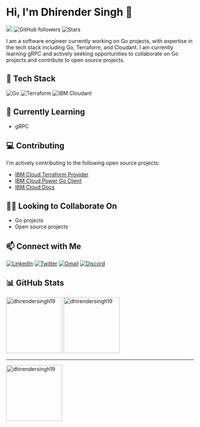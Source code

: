 # Hi, I'm Dhirender Singh 👋

![](https://komarev.com/ghpvc/?username=dhirendersingh19&color=blueviolet)
![GitHub followers](https://img.shields.io/github/followers/dhirendersingh19?style=social)
![Stars](https://img.shields.io/github/stars/dhirendersingh19/dhirendersingh19?style=social)

I am a software engineer currently working on Go projects, with expertise in the tech stack including Go, Terraform, and Cloudant. I am currently learning gRPC and actively seeking opportunities to collaborate on Go projects and contribute to open source projects.

## 🔭 Tech Stack
![Go](https://img.shields.io/badge/-Go-00ADD8?style=flat&logo=go&logoColor=white)
![Terraform](https://img.shields.io/badge/-Terraform-623CE4?style=flat&logo=terraform&logoColor=white)
![IBM Cloudant](https://img.shields.io/badge/-IBM%20Cloudant-1a1a1a?style=flat&logo=IBM&logoColor=white)


## 🌱 Currently Learning
- gRPC

## 💻 Contributing

I'm actively contributing to the following open source projects:

- [IBM Cloud Terraform Provider](https://github.com/IBM-Cloud/terraform-provider-ibm)
- [IBM Cloud Power Go Client](https://github.com/IBM-Cloud/power-go-client)
- [IBM Cloud Docs](https://github.com/ibm-cloud-docs/power-iaas)

## 👯‍♀️ Looking to Collaborate On
- Go projects
- Open source projects

## 📫 Connect with Me
[![LinkedIn](https://img.shields.io/badge/-LinkedIn-0077B5?style=flat-square&logo=linkedin&logoColor=white)](https://www.linkedin.com/in/dhirendersingh2/)
[![Twitter](https://img.shields.io/badge/-Twitter-1DA1F2?style=flat-square&logo=twitter&logoColor=white)](https://twitter.com/_DhirenderSingh)
[![Gmail](https://img.shields.io/badge/-Gmail-red?style=flat-square&logo=Gmail&logoColor=white)](mailto:sdhirender462@gmail.com)
[![Discord](https://img.shields.io/badge/-Discord-5865F2?style=flat-square&logo=discord&logoColor=white)](https://discord.com/users/dhirender.singh)

## &#x1F4CA; GitHub Stats
<p align="left">
  <img src="https://github-readme-stats.vercel.app/api?username=dhirendersingh19&show_icons=true&theme=chartreuse-dark&hide_border=true" alt="dhirendersingh19" height="150px"/>
  <!-- <img src="https://github-readme-stats.vercel.app/api/top-langs/?username=dhirendersingh19&layout=compact&theme=radical&hide_border=true" alt="dhirendersingh19" height="140px"/> -->
  <img src="https://github-readme-streak-stats.herokuapp.com/?user=dhirendersingh19&theme=chartreuse-dark&hide_border=true&date_format=M%20j%5B%2C%20Y%5D" alt="dhirendersingh19" height="150px"/>
</p>
<!-- <img src="https://commit-data-graph.herokuapp.com/graph?username=dhirendersingh19&theme=chartreuse-dark&point=00000000&area=true&hide_border=true" alt="dhirendersingh19"  /> -->

<hr>
<img src="https://spotify-github-profile.kittinanx.com/api/view?uid=xbgac1vevufi83iakyrwn7b90&cover_image=false&theme=default&show_offline=false&background_color=121212&interchange=true" alt="dhirendersingh19" height="150px"/>
